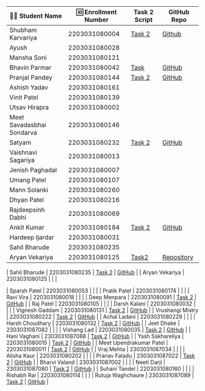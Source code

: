 | 👩‍🎓 Student Name | 🆔 Enrollment Number | Task 2 Script | GitHub Repo |
|-----------------|-------------------|--------------|-------------|
| Shubham Karvariya | 2203031080004 | [Task 2](https://github.com/5hubhm/OpenTalkJS/blob/main/index.js) | [Github](https://github.com/5hubhm/OpenTalkJS) |
| Ayush | 2203031080028 | | |
| Mansha Soni | 2203031080121 | | |
| Bhavin Parmar | 2203031080042 | [Task](https://github.com/bhavinSOL/OpenTalkJS/blob/main/index.js) | [GitHub](https://github.com/bhavinSOL/OpenTalkJS) |
| Pranjal Pandey | 2203031080144 | [Task 2](https://github.com/Pranjallpandey1504/OpenTalkJS/blob/main/script.js) | [GitHub](https://github.com/Pranjallpandey1504/OpenTalkJS/tree/main) |
| Ashish Yadav | 2203031080161 | | |
| Vinit Patel | 2203031080139 | | |
| Utsav Hirapra | 2203031080002 | | |
| Meet Savadasbhai Sondarva | 2203031080146 | | |
| Satyam | 2203031080232 | [Task 2](https://github.com/mrSinghSatyam/OpenTalkJS/blob/main/main.js) | [GitHub](https://github.com/mrSinghSatyam/OpenTalkJS/blob/main/main.js) |
| Vaishnavi Sagariya | 2203031080013 | | |
| Jenish Paghadal | 2203031080007 | | |
| Umang Patel | 2203031080107 | | |
| Mann Solanki | 2203031080260 | | |
| Dhyan Patel | 2203031080216 | | |
| Rajdeepsinh Dabhi | 2203031080069 | | |
| Ankit Kumar | 2203031080184 | [Task 2](https://github.com/Ankiitsuthar/OpenTalkJS/blob/main/task2.js) | [GitHub](https://github.com/Ankiitsuthar/OpenTalkJS) |
| Hardeep Ijardar | 2203031080031 | | 
| Sahil Bharude | 2203031080235 | | |
| Aryan Vekariya | 2203031080125 |[Task2](https://github.com/aaryanvekariya/OpenTalk-JS/blob/main/index.js)|[Repository](https://github.com/aaryanvekariya/OpenTalk-JS)|

| Sahil Bharude | 2203031080235 | [Task 2](https://github.com/BharudeSahil/OpenTalkJS/blob/main/task2.js) | [GitHub](https://github.com/BharudeSahil/OpenTalkJS) |
| Aryan Vekariya | 2203031080125 | | |

| Sparsh Patel | 2203031080053 | | |
| Pratik Patel | 2203031080174 | | |
| Ravi Vira | 2203031080018 | | |
| Deep Menpara | 2203031080091 | [Task 2](https://github.com/Deep7133/OPENTALKJS/blob/main/script.js) | [GitHub](https://github.com/Deep7133/OPENTALKJS) |
| Raj Patel | 2203031080105 | | |
| Darsh Kalani | 2203031080032 | | |
| Vignesh Gaddam | 2203031080131 | [Task 2](https://github.com/mrvigneshgaddam/OpenTalkJS/blob/main/main.js) | [GitHub](https://github.com/mrvigneshgaddam/OpenTalkJS) |
| Vrushangi Mistry | 2203031080222 | [Task 2](https://github.com/Vrushi14/OpenTalkJS/blob/main/main.js) | [GitHub](https://github.com/Vrushi14/OpenTalkJS) |
| Achal Ladani | 2203031080229 | | |
| Harsh Choudhary | 2203031080132 | [Task 2](https://github.com/mrHarshchoudhary/OpenTalkJS/blob/main/second.js) | [GitHub](https://github.com/mrHarshchoudhary/OpenTalkJS) |
| Jeet Dhake | 2303031087082 | | |
| Vishang Lad | 2203031080035 | [Task 2](https://github.com/vishangl/OpenTalkJS/blob/main/script1.js) | [GitHub](https://github.com/vishangl/OpenTalkJS) |
| Hani Vaghani | 2303031087088 | [Task 2](https://github.com/hanivaghani/OpenTalkJS/blob/main/script.js) | [GitHub](https://github.com/hanivaghani/OpenTalkJS/tree/main) |
| Yash Sakhareliya | 2203031080015 | [Task 2](https://github.com/YashSakhareliya/OpenTalkJS/blob/main/index.js) | [GitHub](https://github.com/YashSakhareliya/OpenTalkJS/) |
| Meet Upendrakumar Patel | 2203031080011 | [Task 2](https://github.com/MeetPatel54/OpenTalkJS/blob/main/script.js) | [GitHub](https://github.com/MeetPatel54/OpenTalkJS) |
| Vraj Mehta | 2303031087034 | | |
| Alisha Kaur | 2203031080202 | | |
| Pranav Faladu | 2303031087022 | [Task 2](https://github.com/PranavFaladu/OpenTalkJS/blob/main/script.js) | [GitHub](https://github.com/PranavFaladu/OpenTalkJS) |
| Bharvi Valand | 2303031087002 | | |
| Neeti Darji | 2303031087080 | [Task 2](https://github.com/Neetidarji/OpenTalkJS/blob/main/script.js) | [GitHub](https://github.com/Neetidarji/OpenTalkJS) |
| Suhani Tandel | 2203031080160 | | |
| Rishabh Rai | 2203031080114 | | |
| Rutuja Waghchaure | 2303031087089 | [Task 2](https://github.com/rutujawaghchaure/OpenTalkJS/blob/main/script.js) | [GitHub](https://github.com/rutujawaghchaure/OpenTalkJS/tree/main) |
